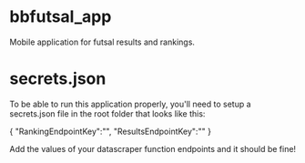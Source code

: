 # bbfutsal_app
 Mobile application for futsal results and rankings.

 # secrets.json

 To be able to run this application properly, you'll need to setup a secrets.json file in the root folder that looks like this:

{
    "RankingEndpointKey":"",
    "ResultsEndpointKey":""
}

Add the values of your datascraper function endpoints and it should be fine!

